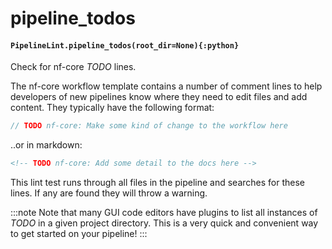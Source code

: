 # pipeline\_todos

#### `PipelineLint.pipeline_todos(root_dir=None){:python}`

Check for nf-core *TODO* lines.

The nf-core workflow template contains a number of comment lines to help developers
of new pipelines know where they need to edit files and add content.
They typically have the following format:

```groovy
// TODO nf-core: Make some kind of change to the workflow here
```

..or in markdown:

```html
<!-- TODO nf-core: Add some detail to the docs here -->
```

This lint test runs through all files in the pipeline and searches for these lines.
If any are found they will throw a warning.

:::note
Note that many GUI code editors have plugins to list all instances of *TODO*
in a given project directory. This is a very quick and convenient way to get
started on your pipeline!
:::
